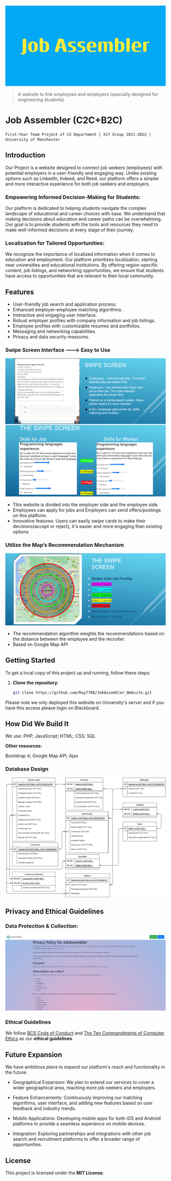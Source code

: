 ![](Images/README/Job_Assembler_Banner.png)
> A website to link employees and employers (specially designed for engineering students)

Job Assembler (C2C+B2C)
======

```
First-Year Team Project of CS Department | X17 Group 2021-2022 | University of Manchester 
```

## Introduction
 Our Project is a website designed to connect job seekers (employees) with potential employers in a user-friendly and engaging way. Unlike existing options such as LinkedIn, Indeed, and Reed, our platform offers a simpler and more interactive experience for both job seekers and employers.
 
### Empowering Informed Decision-Making for Students:
 Our platform is dedicated to helping students navigate the complex landscape of educational and career choices with ease. We understand that making decisions about education and career paths can be overwhelming. Our goal is to provide students with the tools and resources they need to make well-informed decisions at every stage of their journey. 

### Localization for Tailored Opportunities:
We recognize the importance of localized information when it comes to education and employment. Our platform prioritizes localization, starting near universities and educational institutions. By offering region-specific content, job listings, and networking opportunities, we ensure that students have access to opportunities that are relevant to their local community. 

## Features
- User-friendly job search and application process.
- Enhanced employer-employee matching algorithms.
- Interactive and engaging user interface.
- Robust employer profiles with company information and job listings.
- Employee profiles with customizable resumes and portfolios.
- Messaging and networking capabilities.
- Privacy and data security measures.

### Swipe  Screen Interface ---> Easy to Use
![](Images/README/screen.png)
![](Images/README/skills.png)

* This website is divided into the employer side and the employee side.
* Employees can apply for jobs and Employers can send offers/postings on this platform.
* Innovative features: Users can easily swipe cards to make their decisions(accept or reject), it's easier and more engaging than existing options

### Utilize the Map’s Recommendation Mechanism
![](Images/README/mapPosting.png)
* The recommendation algorithm weights the recommendations based on the distance between the employee and the recruiter.
* Based on Google Map API

## Getting Started

To get a local copy of this project up and running, follow these steps:

1. **Clone the repository**:
   
   ```bash
   git clone https://github.com/Ray7788/JobAssembler_Website.git
   ```


Please note we only deployed this website on University's server and if you have this access please login on Blackboard.

## How Did We Build It
We use:  PHP; JavaScript; HTML; CSS; SQL

**Other resources:**

Bootstrap 4;
Google Map API;
Ajax

### Database Design
![See more details about our Databse](Images\README\DBUML.png)

## Privacy and Ethical Guidelines
### Data Protection & Collection:
![See more details about our Policy Statement](Images\README\data_privacy.png)

### Ethical Guidelines
We follow [BCS Code of Conduct](https://www.bcs.org/membership-and-registrations/become-a-member/bcs-code-of-conduct/) and [The Ten Commandments of Computer Ethics](http://cpsr.org/issues/ethics/cei/) as our **ethical guidelines**.

## Future Expansion
We have ambitious plans to expand our platform's reach and functionality in the future:

- Geographical Expansion: We plan to extend our services to cover a wider geographical area, reaching more job seekers and employers.

- Feature Enhancements: Continuously improving our matching algorithms, user interface, and adding new features based on user feedback and industry trends.

- Mobile Applications: Developing mobile apps for both iOS and Android platforms to provide a seamless experience on mobile devices.

- Integration: Exploring partnerships and integrations with other job search and recruitment platforms to offer a broader range of opportunities.

## License
This project is licensed under the **MIT License**.